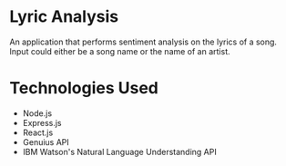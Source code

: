 # Lyric Analysis

An application that performs sentiment analysis on the lyrics of a song. Input could either be a song name or the name of an artist. 

# Technologies Used
* Node.js
* Express.js
* React.js
* Genuius API
* IBM Watson's Natural Language Understanding API